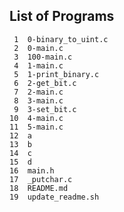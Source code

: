 ## List of Programs

     1	0-binary_to_uint.c
     2	0-main.c
     3	100-main.c
     4	1-main.c
     5	1-print_binary.c
     6	2-get_bit.c
     7	2-main.c
     8	3-main.c
     9	3-set_bit.c
    10	4-main.c
    11	5-main.c
    12	a
    13	b
    14	c
    15	d
    16	main.h
    17	_putchar.c
    18	README.md
    19	update_readme.sh

